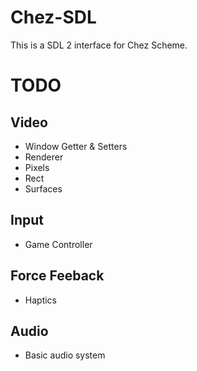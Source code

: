# Chez-SDL
This is a SDL 2 interface for Chez Scheme.

# TODO
## Video
* Window Getter & Setters
* Renderer
* Pixels
* Rect
* Surfaces

## Input
* Game Controller

## Force Feeback
* Haptics

## Audio
* Basic audio system
